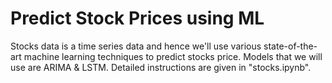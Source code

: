 # Predict Stock Prices using ML

Stocks data is a time series data and hence we'll use various state-of-the-art machine learning techniques to predict stocks price. Models that we will use are ARIMA & LSTM. Detailed instructions are given in "stocks.ipynb".

